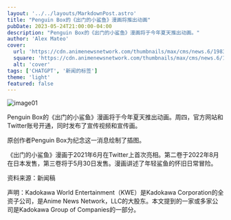 ```yaml
---
layout: '../../layouts/MarkdownPost.astro'
title: "Penguin Box的《出门的小鲨鱼》漫画将推出动画"
pubDate: 2023-05-24T21:00:00-04:00
description: "Penguin Box的《出门的小鲨鱼》漫画将于今年夏天推出动画。"
author: 'Alex Mateo'
cover:
  url: 'https://cdn.animenewsnetwork.com/thumbnails/max/cms/news.6/198394/odekake-kozame.png.jpg'
  square: 'https://cdn.animenewsnetwork.com/thumbnails/max/cms/news.6/198394/odekake-kozame.png.jpg'
  alt: 'cover'
tags: ['CHATGPT', '新闻的标签']
theme: 'light'
featured: false
---
```


![image01](https://cdn.animenewsnetwork.com/thumbnails/max/cms/news.6/198394/odekake-kozame.png.jpg)

Penguin Box的《出门的小鲨鱼》漫画将于今年夏天推出动画。周四，官方网站和Twitter账号开通，同时发布了宣传视频和宣传画。

原创作者Penguin Box为纪念这一消息绘制了插图。

《出门的小鲨鱼》漫画于2021年6月在Twitter上首次亮相。第二卷于2022年8月在日本发售，第三卷将于5月30日发售。漫画讲述了年轻鲨鱼的怀旧日常冒险。

资料来源：新闻稿

声明：Kadokawa World Entertainment（KWE）是Kadokawa Corporation的全资子公司，是Anime News Network，LLC的大股东。本文提到的一家或多家公司是Kadokawa Group of Companies的一部分。